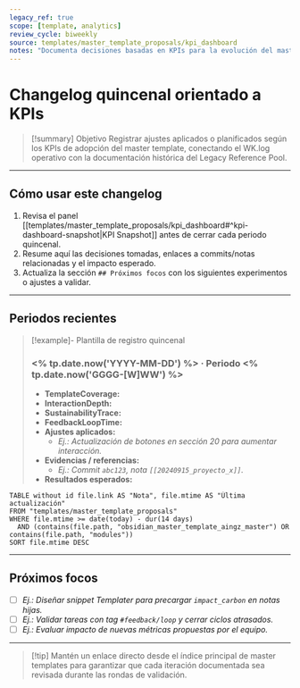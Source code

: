 ```yaml
---
legacy_ref: true
scope: [template, analytics]
review_cycle: biweekly
source: templates/master_template_proposals/kpi_dashboard
notes: "Documenta decisiones basadas en KPIs para la evolución del master template."
---
```


# Changelog quincenal orientado a KPIs

> [!summary] Objetivo
> Registrar ajustes aplicados o planificados según los KPIs de adopción del master template, conectando el WK.log operativo con la documentación histórica del Legacy Reference Pool.

---

## Cómo usar este changelog

1. Revisa el panel [[templates/master_template_proposals/kpi_dashboard#^kpi-dashboard-snapshot|KPI Snapshot]] antes de cerrar cada periodo quincenal.
2. Resume aquí las decisiones tomadas, enlaces a commits/notas relacionadas y el impacto esperado.
3. Actualiza la sección `## Próximos focos` con los siguientes experimentos o ajustes a validar.

---

## Periodos recientes

> [!example]- Plantilla de registro quincenal
> ### <% tp.date.now('YYYY-MM-DD') %> · Periodo <% tp.date.now('GGGG-[W]WW') %>
> - **TemplateCoverage:** _<anotar valor del dashboard>_
> - **InteractionDepth:** _<anotar valor del dashboard>_
> - **SustainabilityTrace:** _<anotar valor del dashboard>_
> - **FeedbackLoopTime:** _<anotar valor del dashboard>_
> - **Ajustes aplicados:**
>   - _Ej.: Actualización de botones en sección 20 para aumentar interacción._
> - **Evidencias / referencias:**
>   - _Ej.: Commit `abc123`, nota `[[20240915_proyecto_x]]`._
> - **Resultados esperados:** _<impacto medible>_

```dataview
TABLE without id file.link AS "Nota", file.mtime AS "Última actualización"
FROM "templates/master_template_proposals"
WHERE file.mtime >= date(today) - dur(14 days)
  AND (contains(file.path, "obsidian_master_template_aingz_master") OR contains(file.path, "modules"))
SORT file.mtime DESC
```

---

## Próximos focos

- [ ] _Ej.: Diseñar snippet Templater para precargar `impact_carbon` en notas hijas._
- [ ] _Ej.: Validar tareas con tag `#feedback/loop` y cerrar ciclos atrasados._
- [ ] _Ej.: Evaluar impacto de nuevas métricas propuestas por el equipo._

---

> [!tip] Mantén un enlace directo desde el índice principal de master templates para garantizar que cada iteración documentada sea revisada durante las rondas de validación.
